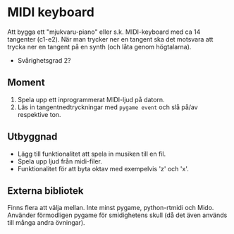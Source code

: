 # MIDI keyboard

Att bygga ett "mjukvaru-piano" eller s.k. MIDI-keyboard med ca 14 tangenter (c1-e2). När man trycker ner en tangent ska det motsvara att trycka ner en tangent på en synth (och låta genom högtalarna).

- Svårighetsgrad 2?

## Moment
1. Spela upp ett inprogrammerat MIDI-ljud på datorn.
2. Läs in tangentnedtryckningar med `pygame event` och slå på/av respektive ton.

## Utbyggnad
- Lägg till funktionalitet att spela in musiken till en fil.
- Spela upp ljud från midi-filer.
- Funktionalitet för att byta oktav med exempelvis 'z' och 'x'.

## Externa bibliotek
Finns flera att välja mellan. Inte minst pygame, python-rtmidi och Mido. Använder förmodligen pygame för smidighetens skull (då det även används till många andra övningar).
